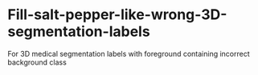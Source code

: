 # Fill-salt-pepper-like-wrong-3D-segmentation-labels
For 3D medical segmentation labels with foreground containing incorrect background class
